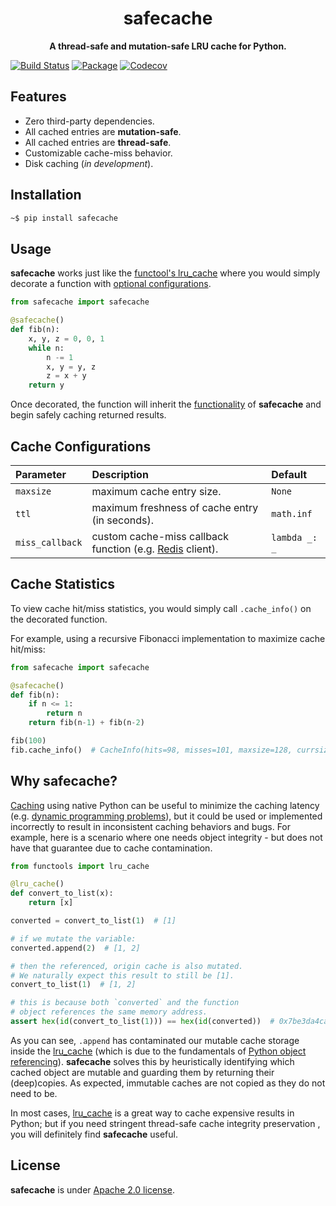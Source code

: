 <div align="center">
  <h1>safecache</h1>
  <p><strong>A thread-safe and mutation-safe LRU cache for Python.</strong></p>
</div>

[![Build Status](https://cd.screwdriver.cd/pipelines/4896/badge?nocache=true)](https://cd.screwdriver.cd/pipelines/4896)
[![Package](https://img.shields.io/badge/package-pypi-blue.svg)](https://pypi.org/project/safecache/)
[![Codecov](https://codecov.io/gh/yahoo/safecache/branch/master/graph/badge.svg?nocache=true)](https://codecov.io/gh/yahoo/safecache)

## Features

- Zero third-party dependencies.
- All cached entries are **mutation-safe**.
- All cached entries are **thread-safe**.
- Customizable cache-miss behavior.
- Disk caching (*in development*).

## Installation

```bash
~$ pip install safecache
```

## Usage

**safecache** works just like the [functool's lru_cache](https://docs.python.org/3/library/functools.html#functools.lru_cache) where you would simply decorate a function with [optional configurations](#cache-configurations).

```python
from safecache import safecache

@safecache()
def fib(n):
    x, y, z = 0, 0, 1
    while n:
        n -= 1
        x, y = y, z
        z = x + y
    return y
```

Once decorated, the function will inherit the [functionality](#features) of **safecache** and begin safely caching returned results.

## Cache Configurations

| Parameter | Description | Default |
|:----------|:------------|:--------|
| `maxsize`| maximum cache entry size. | `None` |
| `ttl`| maximum freshness of cache entry (in seconds). | `math.inf` |
| `miss_callback` | custom cache-miss callback function (e.g. [Redis](https://redis.io) client). | `lambda _: _` |

## Cache Statistics

To view cache hit/miss statistics, you would simply call `.cache_info()` on the decorated function.

For example, using a recursive Fibonacci implementation to maximize cache hit/miss:

```python
from safecache import safecache

@safecache()
def fib(n):
    if n <= 1:
        return n
    return fib(n-1) + fib(n-2)

fib(100)
fib.cache_info()  # CacheInfo(hits=98, misses=101, maxsize=128, currsize=101)
```
## Why safecache?

[Caching](https://en.wikipedia.org/wiki/Cache_(computing)) using native Python can be useful to minimize the caching latency (e.g. [dynamic programming problems](https://en.wikipedia.org/wiki/Dynamic_programming#Examples:_Computer_algorithms)), but it could be used or implemented incorrectly to result in inconsistent caching behaviors and bugs. For example, here is a scenario where one needs object integrity - but does not have that guarantee due to cache contamination.

```python
from functools import lru_cache

@lru_cache()
def convert_to_list(x):
    return [x]

converted = convert_to_list(1)  # [1]

# if we mutate the variable:
converted.append(2)  # [1, 2]

# then the referenced, origin cache is also mutated.
# We naturally expect this result to still be [1].
convert_to_list(1)  # [1, 2]

# this is because both `converted` and the function
# object references the same memory address.
assert hex(id(convert_to_list(1))) == hex(id(converted))  # 0x7be3da4ca7c8
```

As you can see, `.append` has contaminated our mutable cache storage inside the [lru_cache](https://docs.python.org/3/library/functools.html#functools.lru_cache) (which is due to the fundamentals of [Python object referencing](https://docs.python.org/2.0/ref/objects.html)). **safecache** solves this by heuristically identifying which cached object are mutable and guarding them by returning their (deep)copies. As expected, immutable caches are not copied as they do not need to be.

In most cases, [lru_cache](https://docs.python.org/3/library/functools.html#functools.lru_cache) is a great way to cache expensive results in Python; but if you need stringent thread-safe cache integrity preservation , you will definitely find **safecache** useful.

## License

**safecache** is under [Apache 2.0 license](./LICENSE).
